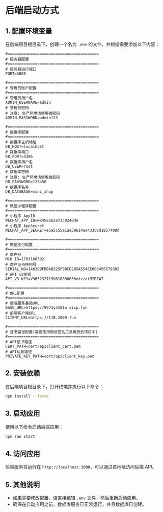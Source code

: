 # 后端启动方式

## 1. 配置环境变量

在后端项目根目录下，创建一个名为 `.env` 的文件，并根据需要添加以下内容：

```plaintext
#========================================
# 服务器配置
#========================================
# 服务器运行端口
PORT=3000

#========================================
# 管理员账户配置
#========================================
# 管理员用户名
ADMIN_USERNAME=admin
# 管理员密码 
# 注意: 生产环境请使用强密码
ADMIN_PASSWORD=admin123

#========================================
# 数据库配置
#========================================
# 数据库主机地址
DB_HOST=localhost
# 数据库端口
DB_PORT=3306
# 数据库用户名
DB_USER=root
# 数据库密码
# 注意: 生产环境请使用强密码
DB_PASSWORD=123456
# 数据库名称
DB_DATABASE=mini_shop

#========================================
# 微信小程序配置
#========================================
# 小程序 AppID
WECHAT_APP_ID=wx458262a73c8240de
# 小程序 AppSecret
WECHAT_APP_SECRET=e5a5c55e1aa39614aa4336bd1857408d

#========================================
# 微信支付配置
#========================================
# 商户号
MCH_ID=1703160392
# 商户证书序列号
SERIAL_NO=146399FBBAB325FBBCD2B5A554EE003455E79382
# API v3密钥
API_V3_KEY=V3652327199610090630mirzatMIRZAT

#========================================
# URL配置
#========================================
# 后端服务基础URL
BASE_URL=https://9973y4181o.zicp.fun
# 前端客户端URL
CLIENT_URL=https://110.1009.fun

#========================================
# 证书路径配置(需要使用微信签名工具再放到项目中)
#========================================
# API证书路径
CERT_PATH=cert/apiclient_cert.pem
# API私钥路径
PRIVATE_KEY_PATH=cert/apiclient_key.pem
```

## 2. 安装依赖

在后端项目根目录下，打开终端并执行以下命令：

```bash
npm install --force
```

## 3. 启动应用

使用以下命令启动后端应用：

```bash
npm run start
```

## 4. 访问应用

后端服务将运行在 `http://localhost:3000`，可以通过该地址访问后端 API。

## 5. 其他说明

- 如果需要修改配置，请直接编辑 `.env` 文件，然后重新启动应用。
- 确保在启动应用之前，数据库服务已正常运行，并且数据库已创建。
